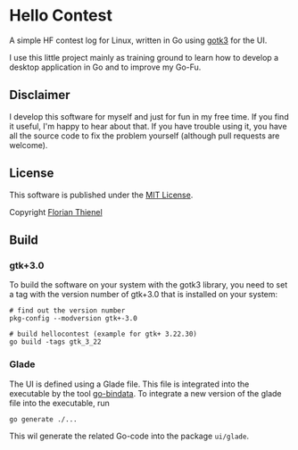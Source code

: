 # Hello Contest
A simple HF contest log for Linux, written in Go using [gotk3](https://github.com/gotk3) for the UI.

I use this little project mainly as training ground to learn how to develop a desktop application in Go and to improve my Go-Fu.

## Disclaimer
I develop this software for myself and just for fun in my free time. If you find it useful, I'm happy to hear about that. If you have trouble using it, you have all the source code to fix the problem yourself (although pull requests are welcome). 

## License
This software is published under the [MIT License](https://www.tldrlegal.com/l/mit).

Copyright [Florian Thienel](http://thecodingflow.com/)

## Build

### gtk+3.0
To build the software on your system with the gotk3 library, you need to set a tag with the version number of gtk+3.0 that is installed on your system:

```
# find out the version number
pkg-config --modversion gtk+-3.0

# build hellocontest (example for gtk+ 3.22.30)
go build -tags gtk_3_22
```

### Glade
The UI is defined using a Glade file. This file is integrated into the executable by the tool [go-bindata](https://github.com/kevinburke/go-bindata). To integrate a new version of the glade file into the executable, run

```
go generate ./...
```

This wil generate the related Go-code into the package `ui/glade`.
